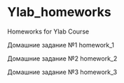 # Ylab_homeworks
Homeworks for Ylab Course

Домашние задание №1
homework_1

Домашние задание №2
homework_2

Домашние задание №3
homework_3
